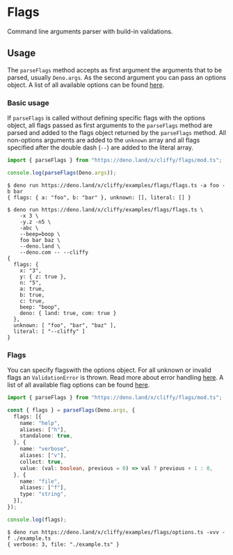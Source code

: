 # Flags

Command line arguments parser with build-in validations.

## Usage

The `parseFlags` method accepts as first argument the arguments that to be
parsed, usually `Deno.args`. As the second argument you can pass an options
object. A list of all available options can be found [here](./parse_options.md).

### Basic usage

If `parseFlags` is called without defining specific flags with the options
object, all flags passed as first arguments to the `parseFlags` method are
parsed and added to the flags object returned by the `parseFlags` method. All
non-options arguments are added to the `unknown` array and all flags specified
after the double dash (`--`) are added to the literal array.

```typescript
import { parseFlags } from "https://deno.land/x/cliffy/flags/mod.ts";

console.log(parseFlags(Deno.args));
```

```console
$ deno run https://deno.land/x/cliffy/examples/flags/flags.ts -a foo -b bar
{ flags: { a: "foo", b: "bar" }, unknown: [], literal: [] }

$ deno run https://deno.land/x/cliffy/examples/flags/flags.ts \
    -x 3 \
    -y.z -n5 \
    -abc \
    --beep=boop \
    foo bar baz \
    --deno.land \
    --deno.com -- --cliffy
{
  flags: {
    x: "3",
    y: { z: true },
    n: "5",
    a: true,
    b: true,
    c: true,
    beep: "boop",
    deno: { land: true, com: true }
  },
  unknown: [ "foo", "bar", "baz" ],
  literal: [ "--cliffy" ]
}
```

### Flags

You can specify flagswith the options object. For all unknown or invalid flags
an `ValidationError` is thrown. Read more about error handling
[here](./error_handling.md). A list of all available flag options can be found
[here](./flag_options.md).

```typescript
import { parseFlags } from "https://deno.land/x/cliffy/flags/mod.ts";

const { flags } = parseFlags(Deno.args, {
  flags: [{
    name: "help",
    aliases: ["h"],
    standalone: true,
  }, {
    name: "verbose",
    aliases: ["v"],
    collect: true,
    value: (val: boolean, previous = 0) => val ? previous + 1 : 0,
  }, {
    name: "file",
    aliases: ["f"],
    type: "string",
  }],
});

console.log(flags);
```

```console
$ deno run https://deno.land/x/cliffy/examples/flags/options.ts -vvv -f ./example.ts
{ verbose: 3, file: "./example.ts" }
```
